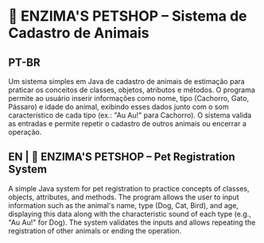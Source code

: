 # 🐾 ENZIMA'S PETSHOP – Sistema de Cadastro de Animais

## PT-BR
Um sistema simples em Java de cadastro de animais de estimação para praticar os conceitos de classes, objetos, atributos e métodos. O programa permite ao usuário inserir informações como nome, tipo (Cachorro, Gato, Pássaro) e idade do animal, exibindo esses dados junto com o som característico de cada tipo (ex.: "Au Au!" para Cachorro). O sistema valida as entradas e permite repetir o cadastro de outros animais ou encerrar a operação.

## EN | 🐾 ENZIMA'S PETSHOP – Pet Registration System
A simple Java system for pet registration to practice concepts of classes, objects, attributes, and methods. The program allows the user to input information such as the animal's name, type (Dog, Cat, Bird), and age, displaying this data along with the characteristic sound of each type (e.g., "Au Au!" for Dog). The system validates the inputs and allows repeating the registration of other animals or ending the operation.


